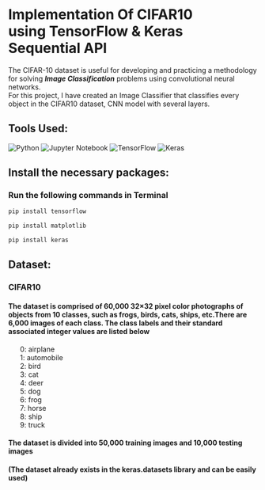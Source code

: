 <h1 align="left">Implementation Of CIFAR10 <br>using TensorFlow & Keras Sequential API </h1>

The CIFAR-10 dataset is useful for developing and practicing a methodology for solving  ***Image Classification*** problems using convolutional neural networks.  
For this project, I have created an Image Classifier that classifies every object in the CIFAR10 dataset, CNN model with several layers. 



## Tools Used:

![Python](https://img.shields.io/badge/python-3670A0?style=for-the-badge&logo=python&logoColor=ffdd54)
![Jupyter Notebook](https://img.shields.io/badge/jupyter-%23FA0F00.svg?style=for-the-badge&logo=jupyter&logoColor=white)
![TensorFlow](https://img.shields.io/badge/TensorFlow-%23FF6F00.svg?style=for-the-badge&logo=TensorFlow&logoColor=white)
![Keras](https://img.shields.io/badge/Keras-%23D00000.svg?style=for-the-badge&logo=Keras&logoColor=white)

## Install the necessary packages:
### Run the following commands in Terminal

```bash
pip install tensorflow
```
  
```bash
pip install matplotlib
```

```bash
pip install keras
```

## Dataset:
### CIFAR10 
#### The dataset is comprised of 60,000 32×32 pixel color photographs of objects from 10 classes, such as frogs, birds, cats, ships, etc.There are 6,000 images of each class. The class labels and their standard associated integer values are listed below

<ul style="list-style-type:none">
  
  <li>0: airplane</li>
  <li>1: automobile</li>
  <li>2: bird</li>
  <li>3: cat</li>
  <li>4: deer</li>
  <li>5: dog</li>
  <li>6: frog</li>
  <li>7: horse</li>
  <li>8: ship</li>
  <li>9: truck</li>
  </ul>
  
#### The dataset is divided into 50,000 training images and 10,000 testing images

#### (The dataset already exists in the keras.datasets library and can be easily used)

